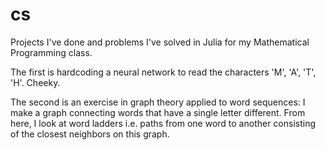 # cs
Projects I've done and problems I've solved in Julia for my Mathematical Programming class. 

The first is hardcoding a neural network to read the characters 'M', 'A', 'T', 'H'. Cheeky.

The second is an exercise in graph theory applied to word sequences: I make a graph connecting words that have a single letter different. From here, I look at word ladders i.e. paths from one word to another consisting of the closest neighbors on this graph.
